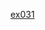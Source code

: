 

<a href="https://adrielvinicius-dev.github.io/html-css/exercicios/ex031-media-queries/mq002/">ex031</a>
